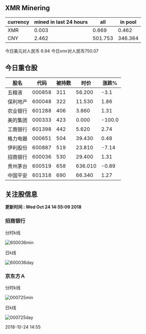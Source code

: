 ## XMR Minering

|currency|mined in last 24 hours|all|in pool|
|---|---|---|---|
|XMR|0.003|0.669|0.462|
|CNY|2.462|501.753|346.364|

今日美元对人民币 6.94	今日xmr对人民币750.07


## 今日重仓股 

|股名|代码|被持数|时价|涨跌%|
|---|---|---|---|---|
|五粮液|000858|311|56.200|-3.1|
|保利地产|600048|322|11.530|1.86|
|农业银行|601288|406|3.860|1.31|
|美的集团|000333|423|0.000|-100.0|
|工商银行|601398|442|5.620|2.74|
|格力电器|000651|504|39.430|0.48|
|伊利股份|600887|519|23.810|-7.14|
|招商银行|600036|530|29.400|1.31|
|贵州茅台|600519|658|636.010|-0.89|
|中国平安|601318|690|66.340|1.27|

## 关注股信息
**更新时间 : Wed Oct 24 14:55:09 2018**
### 招商银行 
分时k线

![600036min](http://image.sinajs.cn/newchart/min/n/sh600036.gif)

日k线

![600036day](http://image.sinajs.cn/newchart/daily/n/sh600036.gif)

### 京东方Ａ 
分时k线

![000725min](http://image.sinajs.cn/newchart/min/n/sz000725.gif)

日k线

![000725day](http://image.sinajs.cn/newchart/daily/n/sz000725.gif)

2018-10-24 14:55